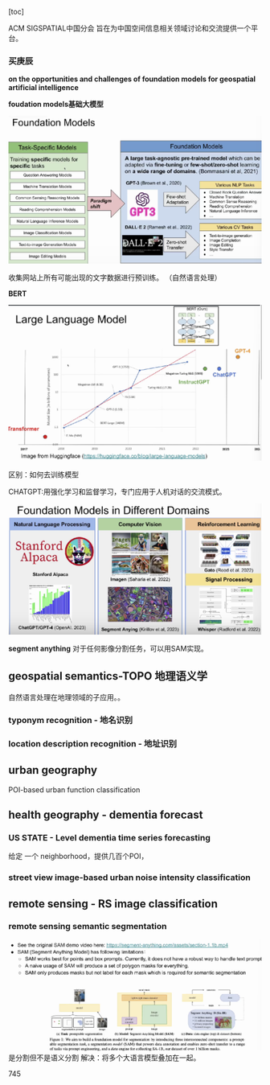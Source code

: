 [toc]

ACM SIGSPATIAL中国分会
旨在为中国空间信息相关领域讨论和交流提供一个平台。

### **买庚辰**


**on the opportunities and challenges of foundation models for geospatial artificial intelligence**



**foudation models基础大模型**

![1683944554569](image/index/1683944554569.png)

收集网站上所有可能出现的文字数据进行预训练。
（自然语言处理）



**BERT**

![1683944790030](image/index/1683944790030.png)

区别：如何去训练模型



CHATGPT:用强化学习和监督学习，专门应用于人机对话的交流模式。

![1683944936978](image/index/1683944936978.png)

**segment anything**
对于任何影像分割任务，可以用SAM实现。

## geospatial semantics-TOPO 地理语义学
自然语言处理在地理领域的子应用。。

### typonym recognition - 地名识别

 
### location description recognition - 地址识别





## urban geography
POI-based urban function classification 





## health geography - dementia forecast
### US STATE - Level dementia time series forecasting
给定 一个 neighborhood，提供几百个POI，

### street view image-based urban noise intensity classification


## remote sensing - RS image classification 

### remote sensing semantic segmentation
![1683946075937](image/index/1683946075937.png)
是分割但不是语义分割
解决：将多个大语言模型叠加在一起。




745




































